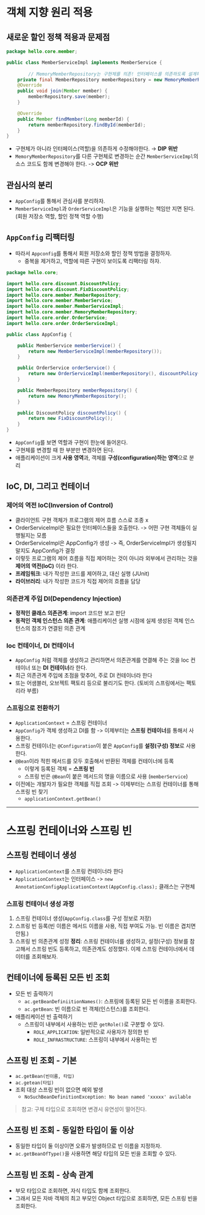# 객체 지향 원리 적용
## 새로운 할인 정책 적용과 문제점
```java
package hello.core.member;

public class MemberServiceImpl implements MemberService {
		
		// MemoryMemberRepository는 구현체를 의존! 인터페이스를 의존하도록 설계해야함.
    private final MemberRepository memberRepository = new MemoryMemberRepository();
    @Override
    public void join(Member member) {
        memberRepository.save(member);
    }

    @Override
    public Member findMember(Long memberId) {
        return memberRepository.findById(memberId);
    }
}
```

- 구현체가 아니라 인터페이스(역할)을 의존하게 수정해야한다. → **DIP 위반**
- `MemoryMemberRepository`를 다른 구현체로 변경하는 순간 `MemberServiceImpl`의 소스 코드도 함께 변경해야 한다. -> **OCP 위반**
## 관심사의 분리
- `AppConfig`를 통해서 관심사를 분리하자.
- `MemberServiceImpl`과 `OrderServiceImpl`은 기능을 실행하는 책임만 지면 된다. (회원 저장소 역할, 할인 정책 역할 수행)
## `AppConfig` 리팩터링
- 따라서 `Appconfig`를 통해서 회원 저장소와 할인 정책 방법을 결정하자.
	- 중복을 제거하고, 역할에 따른 구현이 보이도록 리팩터링 하자.
```java
package hello.core;

import hello.core.discount.DiscountPolicy;
import hello.core.discount.FixDiscountPolicy;
import hello.core.member.MemberRepository;
import hello.core.member.MemberService;
import hello.core.member.MemberServiceImpl;
import hello.core.member.MemoryMemberRepository;
import hello.core.order.OrderService;
import hello.core.order.OrderServiceImpl;

public class AppConfig {

    public MemberService memberService() {
        return new MemberServiceImpl(memberRepository());
    }

    public OrderService orderService() {
        return new OrderServiceImpl(memberRepository(), discountPolicy());
    }

    public MemberRepository memberRepository() {
        return new MemoryMemberRepository();
    }

    public DiscountPolicy discountPolicy() {
        return new FixDiscountPolicy();
    }
}

```
- `AppConfig`를 보면 역할과 구현이 한눈에 들어온다.
- 구현체를 변경할 때 한 부분만 변경하면 된다.
- 애플리케이션이 크게 **사용 영역**과, 객체를 **구성(configuration)하는 영역**으로 분리
## IoC, DI, 그리고 컨테이너
### 제어의 역전 IoC(Inversion of Control)
- 클라이언트 구현 객체가 프로그램의 제어 흐름 스스로 조종 x
- OrderServiceImpl은 필요한 인터페이스들을 호출한다. -> 어떤 구현 객체들이 실행될지는 모름
- OrderServiceImpl은 AppConfig가 생성 -> 즉, OrderServiceImpl가 생성될지 말지도 AppConfig가 결정
- 이렇듯 프로그램의 제어 흐름을 직접 제어하는 것이 아니라 외부에서 관리하는 것을 **제어의 역전(IoC)** 이라 한다.
- **프레임워크**: 내가 작성한 코드를 제어하고, 대신 실행 (JUnit)
- **라이브러리**: 내가 작성한 코드가 직접 제어의 흐름을 담당
### 의존관계 주입 DI(Dependency Injection)
- **정적인 클래스 의존관계**: import 코드만 보고 판단
- **동적인 객체 인스턴스 의존 관계**: 애플리케이션 실행 시점에 실제 생성된 객체 인스턴스의 참조가 연결된 의존 관계
### Ioc 컨테이너, DI 컨테이너
- `AppConfig` 처럼 객체를 생성하고 관리하면서 의존관계를 연결해 주는 것을 Ioc 컨테이너 또는 **DI 컨테이너**라 한다.
- 최근 의존관계 주입에 초점을 맞추어, 주로 DI 컨테이너라 한다
- 또는 어샘블러, 오브젝트 팩토리 등으로 불리기도 한다. (토비의 스프링에서는 팩토리라 부름)
### 스프링으로 전환하기
- `ApplicationContext` = 스프링 컨테이너
- `AppConfig`가 객체 생성하고 DI를 함 -> 이제부터는 **스프링 컨테이너**를 통해서 사용한다.
- 스프링 컨테이너는 `@Configuration`이 붙은 `AppConfig`를 **설정(구성) 정보**로 사용한다.
 - `@Bean`이라 적힌 메서드를 모두 호출해서 반환된 객체를 컨테이너에 등록
   - 이렇게 등록된 객체 = **스프링 빈**
   - 스프링 빈은 `@Bean`이 붙은 메서드의 명을 이름으로 사용 (`memberService`)
- 이전에는 개발자가 필요한 객체를 직접 조회 -> 이제부터는 스프링 컨테이너를 통해 스프링 빈 찾기
  - `applicationContext.getBean()`
---
# 스프링 컨테이너와 스프링 빈
## 스프링 컨테이너 생성
- `ApplicationContext`를 스프링 컨테이너라 한다
- `ApplicationContext`는 인터페이스 -> `new AnnotationConfigApplicationContext(AppConfig.class);` 클래스는 구현체
### 스프링 컨테이너 생성 과정
1. 스프링 컨테이너 생성(`AppConfig.class`를 구성 정보로 저장)
2. 스프링 빈 등록(빈 이름은 메서드 이름을 사용, 직접 부여도 가능. 빈 이름은 겹치면 안됨.)
3. 스프링 빈 의존관계 성정
**정리**: 스프링 컨테이너를 생성하고, 설정(구성) 정보를 참고해서 스프링 빈도 등록하고, 의존관계도 성정했다. 이제 스프링 컨테이너에서 데이터를 조회해보자.
## 컨테이너에 등록된 모든 빈 조회
- 모든 빈 출력하기
  - `ac.getBeanDefiniitionNames()`: 스프링에 등록된 모든 빈 이름을 조회한다.
  - `ac.getBean`: 빈 이름으로 빈 객체(인스턴스)를 조회한다.
- 애플리케이션 빈 출력하기
  - 스프링이 내부에서 사용하는 빈은 `getRole()`로 구분할 수 있다.
    - 	`ROLE_APPLICATION`: 일반적으로 사용자가 정의한 빈
    - 	`ROLE_INFRASTRUCTURE`: 스프링이 내부에서 사용하는 빈
## 스프링 빈 조회 - 기본
- `ac.getBean(빈이름, 타입)`
- `ac.getean(타입)`
- 조회 대상 스프링 빈이 없으면 예외 발생
  - `NoSuchBeanDefinitionException: No bean named 'xxxxx' avilable`
> 참고: 구체 타입으로 조회하면 변경시 유연성이 떨어진다.
## 스프링 빈 조회 - 동일한 타입이 둘 이상
- 동일한 타입이 둘 이상이면 오류가 발생하므로 빈 이름을 지정하자.
- `ac.getBeanOfType()`을 사용하면 해당 타입의 모든 빈을 조회할 수 있다.
## 스프링 빈 조회 - 상속 관계
- 부모 타입으로 조회하면, 자식 타입도 함께 조회한다.
- 그래서 모든 자바 객체의 최고 부모인 Object 타입으로 조회하면, 모든 스프링 빈을 조회한다.
